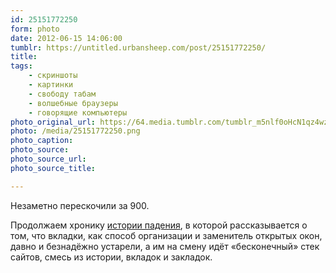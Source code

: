 ```yaml
---
id: 25151772250
form: photo
date: 2012-06-15 14:06:00
tumblr: https://untitled.urbansheep.com/post/25151772250/
title:
tags:
    - скриншоты
    - картинки
    - свободу табам
    - волшебные браузеры
    - говорящие компьютеры
photo_original_url: https://64.media.tumblr.com/tumblr_m5nlf0oHcN1qz4wzio1_400.png
photo: /media/25151772250.png
photo_caption: 
photo_source:
photo_source_url:
photo_source_title:

---
```


<p>Незаметно перескочили за 900.</p>

<p>Продолжаем хронику <a href="http://friendfeed.com/urbansheep/beeee0a8/8-751-315">истории падения</a>, в которой рассказывается о том, что вкладки, как способ организации и заменитель открытых окон, давно и безнадёжно устарели, а им на смену идёт «бесконечный» стек сайтов, смесь из истории, вкладок и закладок.</p>
